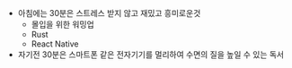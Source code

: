 
- 아침에는 30분은 스트레스 받지 않고 재밌고 흥미로운것
	- 몰입을 위한 워밍업
	- Rust
	- React Native
- 자기전 30분은 스마트폰 같은 전자기기를 멀리하여 수면의 질을 높일 수 있는 독서


